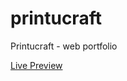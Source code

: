 # printucraft
Printucraft - web portfolio

[Live Preview](https://carlosmart7104.github.io/printucraft/)
